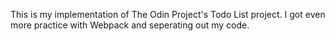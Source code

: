 This is my implementation of The Odin Project's Todo List project. I got even more practice with Webpack and seperating out my code. 
